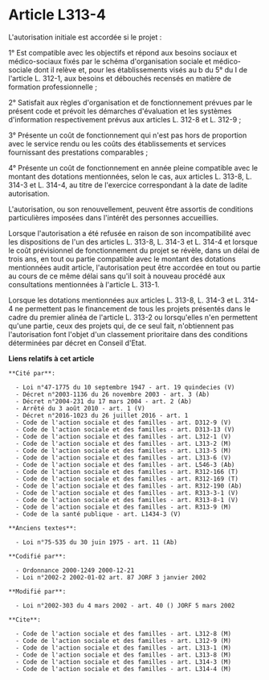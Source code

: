 # Article L313-4

L'autorisation initiale est accordée si le projet :

1° Est compatible avec les objectifs et répond aux besoins sociaux et médico-sociaux fixés par le schéma d'organisation
sociale et médico-sociale dont il relève et, pour les établissements visés au b du 5° du I de l'article L. 312-1, aux besoins
et débouchés recensés en matière de formation professionnelle ;

2° Satisfait aux règles d'organisation et de fonctionnement prévues par le présent code et prévoit les démarches d'évaluation
et les systèmes d'information respectivement prévus aux articles L. 312-8 et L. 312-9 ;

3° Présente un coût de fonctionnement qui n'est pas hors de proportion avec le service rendu ou les coûts des établissements
et services fournissant des prestations comparables ;

4° Présente un coût de fonctionnement en année pleine compatible avec le montant des dotations mentionnées, selon le cas, aux
articles L. 313-8, L. 314-3 et L. 314-4, au titre de l'exercice correspondant à la date de ladite autorisation.

L'autorisation, ou son renouvellement, peuvent être assortis de conditions particulières imposées dans l'intérêt des
personnes accueillies.

Lorsque l'autorisation a été refusée en raison de son incompatibilité avec les dispositions de l'un des articles L. 313-8, L.
314-3 et L. 314-4 et lorsque le coût prévisionnel de fonctionnement du projet se révèle, dans un délai de trois ans, en tout
ou partie compatible avec le montant des dotations mentionnées audit article, l'autorisation peut être accordée en tout ou
partie au cours de ce même délai sans qu'il soit à nouveau procédé aux consultations mentionnées à l'article L. 313-1.

Lorsque les dotations mentionnées aux articles L. 313-8, L. 314-3 et L. 314-4 ne permettent pas le financement de tous les
projets présentés dans le cadre du premier alinéa de l'article L. 313-2 ou lorsqu'elles n'en permettent qu'une partie, ceux
des projets qui, de ce seul fait, n'obtiennent pas l'autorisation font l'objet d'un classement prioritaire dans des
conditions déterminées par décret en Conseil d'Etat.

**Liens relatifs à cet article**

	**Cité par**:

	  - Loi n°47-1775 du 10 septembre 1947 - art. 19 quindecies (V)
	  - Décret n°2003-1136 du 26 novembre 2003 - art. 3 (Ab)
	  - Décret n°2004-231 du 17 mars 2004 - art. 2 (Ab)
	  - Arrêté du 3 août 2010 - art. 1 (V)
	  - Décret n°2016-1023 du 26 juillet 2016 - art. 1
	  - Code de l'action sociale et des familles - art. D312-9 (V)
	  - Code de l'action sociale et des familles - art. D313-13 (V)
	  - Code de l'action sociale et des familles - art. L312-1 (V)
	  - Code de l'action sociale et des familles - art. L313-2 (M)
	  - Code de l'action sociale et des familles - art. L313-5 (M)
	  - Code de l'action sociale et des familles - art. L313-6 (V)
	  - Code de l'action sociale et des familles - art. L546-3 (Ab)
	  - Code de l'action sociale et des familles - art. R312-166 (T)
	  - Code de l'action sociale et des familles - art. R312-169 (T)
	  - Code de l'action sociale et des familles - art. R312-190 (Ab)
	  - Code de l'action sociale et des familles - art. R313-3-1 (V)
	  - Code de l'action sociale et des familles - art. R313-8-1 (V)
	  - Code de l'action sociale et des familles - art. R313-9 (M)
	  - Code de la santé publique - art. L1434-3 (V)

	**Anciens textes**:

	  - Loi n°75-535 du 30 juin 1975 - art. 11 (Ab)

	**Codifié par**:

	  - Ordonnance 2000-1249 2000-12-21
	  - Loi n°2002-2 2002-01-02 art. 87 JORF 3 janvier 2002

	**Modifié par**:

	  - Loi n°2002-303 du 4 mars 2002 - art. 40 () JORF 5 mars 2002

	**Cite**:

	  - Code de l'action sociale et des familles - art. L312-8 (M)
	  - Code de l'action sociale et des familles - art. L312-9 (M)
	  - Code de l'action sociale et des familles - art. L313-1 (M)
	  - Code de l'action sociale et des familles - art. L313-8 (M)
	  - Code de l'action sociale et des familles - art. L314-3 (M)
	  - Code de l'action sociale et des familles - art. L314-4 (M)
